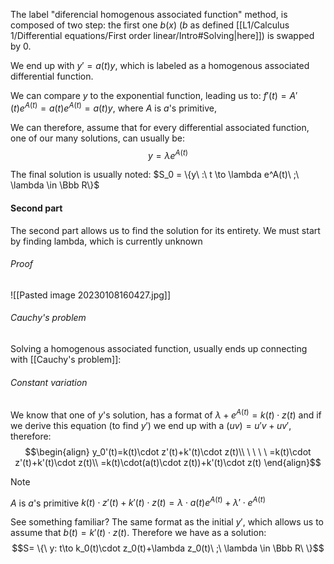 The label "diferencial homogenous associated function" method, is composed of two step: the first one $b(x)$ ($b$ as defined [[L1/Calculus 1/Differential equations/First order linear/Intro#Solving|here]])  is swapped by $0$.

We end up with $y' = a(t)y$, which is labeled as a homogenous associated differential function.

We can compare $y$ to the exponential function, leading us to: $f'(t)=A'(t)e^{A(t)}=a(t)e^{A(t)}=a(t)y$, where $A$ is $a$'s primitive,

We can therefore, assume that for every differential associated function, one of our many solutions, can usually be: $$y = \lambda e^{A(t)}$$

The final solution is usually noted: $S_0 = \{y\ :\ t \to \lambda e^A(t)\ ;\ \lambda \in \Bbb R\}$

#### Second part
The second part allows us to find the solution for its entirety. We must start by finding lambda, which is currently unknown

###### Proof
![[Pasted image 20230108160427.jpg]]

###### Cauchy's problem
Solving a homogenous associated function, usually ends up connecting with [[Cauchy's problem]]:

###### Constant variation
We know that one of $y$'s solution, has a format of $\lambda + e^{A(t)} = k(t)\cdot z(t)$ and if we derive this equation (to find $y'$) we end up with a $(uv) = u'v+uv'$, therefore:
$$\begin{align}
y_0'(t)=k(t)\cdot z'(t)+k'(t)\cdot z(t)\\
\ \ \ \ =k(t)\cdot z'(t)+k'(t)\cdot z(t)\\
=k(t)\cdot(a(t)\cdot z(t))+k'(t)\cdot z(t)
\end{align}$$

> [!NOTE]
> $A$ is $a$'s primitive
> $k(t)\cdot z'(t)+k'(t)\cdot z(t) = \lambda\cdot a(t)e^{A(t)}+\lambda'\cdot e^{A(t)}$

See something familiar? The same format as the initial $y'$, which allows us to assume that $b(t) = k'(t)\cdot z(t)$.
Therefore we have as a solution: $$S= \{\ y: t\to k_0(t)\cdot z_0(t)+\lambda z_0(t)\ ;\ \lambda \in \Bbb R\ \}$$ 
